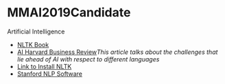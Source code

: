 # MMAI2019Candidate
Artificial Intelligence

- [NLTK Book](https://www.nltk.org/book/)
- [AI Harvard Business Review](https://hbr.org/2018/07/ais-next-great-challenge-understanding-the-nuances-of-language)*This article talks about the challenges that lie ahead of AI with respect to different languages*
- [Link to Install NLTK](https://www.nltk.org/install.html)
- [Stanford NLP Software](https://stanfordnlp.github.io/CoreNLP/)
  



